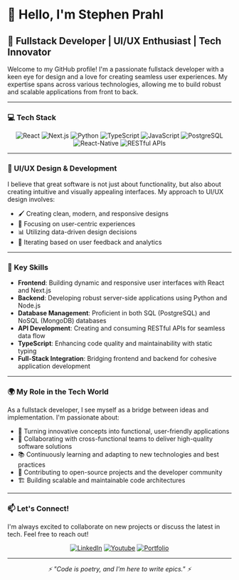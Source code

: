 # 👋 Hello, I'm Stephen Prahl

<!----
<div align="center">
  <img src="https://your-profile-image-url.com" alt="Your Name" width="200" style="border-radius: 50%;" />
</div>
----->

## 🚀 Fullstack Developer | UI/UX Enthusiast | Tech Innovator

Welcome to my GitHub profile! I'm a passionate fullstack developer with a keen eye for design and a love for creating seamless user experiences. My expertise spans across various technologies, allowing me to build robust and scalable applications from front to back.

---

### 💻 Tech Stack

<div align="center">

![React](https://img.shields.io/badge/-React-61DAFB?style=for-the-badge&logo=react&logoColor=black)
![Next.js](https://img.shields.io/badge/-Next.js-000000?style=for-the-badge&logo=next.js&logoColor=white)
![Python](https://img.shields.io/badge/-Python-3776AB?style=for-the-badge&logo=python&logoColor=white)
![TypeScript](https://img.shields.io/badge/-TypeScript-3178C6?style=for-the-badge&logo=typescript&logoColor=white)
![JavaScript](https://img.shields.io/badge/-JavaScript-F7DF1E?style=for-the-badge&logo=javascript&logoColor=black)
![PostgreSQL](https://img.shields.io/badge/-PostgreSQL-336791?style=for-the-badge&logo=postgresql&logoColor=white)
![React-Native](https://img.shields.io/badge/-ReactNative-47A248?style=for-the-badge&logo=reactnative&logoColor=white)
![RESTful APIs](https://img.shields.io/badge/-RESTful%20APIs-FF6C37?style=for-the-badge&logo=postman&logoColor=white)

</div>

---

### 🎨 UI/UX Design & Development

I believe that great software is not just about functionality, but also about creating intuitive and visually appealing interfaces. My approach to UI/UX design involves:

- 🖌️ Creating clean, modern, and responsive designs
- 🧠 Focusing on user-centric experiences
- 📊 Utilizing data-driven design decisions
- 🔄 Iterating based on user feedback and analytics

---

### 🌟 Key Skills

- **Frontend**: Building dynamic and responsive user interfaces with React and Next.js
- **Backend**: Developing robust server-side applications using Python and Node.js
- **Database Management**: Proficient in both SQL (PostgreSQL) and NoSQL (MongoDB) databases
- **API Development**: Creating and consuming RESTful APIs for seamless data flow
- **TypeScript**: Enhancing code quality and maintainability with static typing
- **Full-Stack Integration**: Bridging frontend and backend for cohesive application development

---

### 🌍 My Role in the Tech World

As a fullstack developer, I see myself as a bridge between ideas and implementation. I'm passionate about:

- 🚀 Turning innovative concepts into functional, user-friendly applications
- 🤝 Collaborating with cross-functional teams to deliver high-quality software solutions
- 📚 Continuously learning and adapting to new technologies and best practices
- 🌱 Contributing to open-source projects and the developer community
- 🏗️ Building scalable and maintainable code architectures

---

### 📫 Let's Connect!

I'm always excited to collaborate on new projects or discuss the latest in tech. Feel free to reach out!

<div align="center">

[![LinkedIn](https://img.shields.io/badge/LinkedIn-0077B5?style=for-the-badge&logo=linkedin&logoColor=white)](https://linkedin.com/in/stephen-prahl-0270222a4)
[![Youtube](https://img.shields.io/badge/Youtube-1DA1F2?style=for-the-badge&logo=Youtube&logoColor=white)](https://www.youtube.com/@stevie732)
[![Portfolio](https://img.shields.io/badge/Portfolio-FF7139?style=for-the-badge&logo=Firefox-Browser&logoColor=white)](https://stephenprahl.vercel.app)

</div>

---

<div align="center">
  <i>⚡ "Code is poetry, and I'm here to write epics." ⚡</i>
